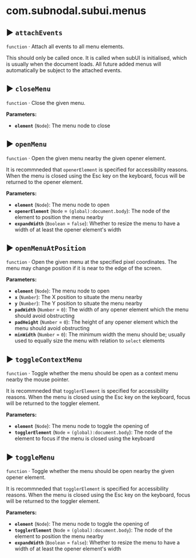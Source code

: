 # com.subnodal.subui.menus
## ▶️ `attachEvents`
`function` · Attach all events to all menu elements.


This should only be called once. It is called when subUI is
initialised, which is usually when the document loads. All future
added menus will automatically be subject to the attached events.

## ▶️ `closeMenu`
`function` · Close the given menu.

**Parameters:**
* **`element`** (`Node`): The menu node to close

## ▶️ `openMenu`
`function` · Open the given menu nearby the given opener element.


It is recommneded that `openerElement` is specified for
accessibility reasons. When the menu is closed using the Esc key on
the keyboard, focus will be returned to the opener element.

**Parameters:**
* **`element`** (`Node`): The menu node to open
* **`openerElement`** (`Node` = `(global):document.body`): The node of the element to position the menu nearby
* **`expandWidth`** (`Boolean` = `false`): Whether to resize the menu to have a width of at least the opener element's width

## ▶️ `openMenuAtPosition`
`function` · Open the given menu at the specified pixel coordinates. The menu may change position if it is near to the edge of the screen.

**Parameters:**
* **`element`** (`Node`): The menu node to open
* **`x`** (`Number`): The X position to situate the menu nearby
* **`y`** (`Number`): The Y position to situate the menu nearby
* **`padWidth`** (`Number` = `0`): The width of any opener element which the menu should avoid obstructing
* **`padHeight`** (`Number` = `0`): The height of any opener element which the menu should avoid obstructing
* **`minWidth`** (`Number` = `0`): The minimum width the menu should be; usually used to equally size the menu with relation to `select` elements

## ▶️ `toggleContextMenu`
`function` · Toggle whether the menu should be open as a context menu nearby the mouse pointer.


It is recommneded that `togglerElement` is specified for
accessibility reasons. When the menu is closed using the Esc key on
the keyboard, focus will be returned to the toggler element.

**Parameters:**
* **`element`** (`Node`): The menu node to toggle the opening of
* **`togglerElement`** (`Node` = `(global):document.body`): The node of the element to focus if the menu is closed using the keyboard

## ▶️ `toggleMenu`
`function` · Toggle whether the menu should be open nearby the given opener element.


It is recommneded that `togglerElement` is specified for
accessibility reasons. When the menu is closed using the Esc key on
the keyboard, focus will be returned to the toggler element.

**Parameters:**
* **`element`** (`Node`): The menu node to toggle the opening of
* **`togglerElement`** (`Node` = `(global):document.body`): The node of the element to position the menu nearby
* **`expandWidth`** (`Boolean` = `false`): Whether to resize the menu to have a width of at least the opener element's width